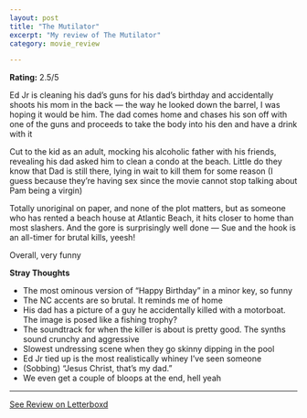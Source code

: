 ```yaml
---
layout: post
title: "The Mutilator"
excerpt: "My review of The Mutilator"
category: movie_review

---
```


**Rating:** 2.5/5

Ed Jr is cleaning his dad’s guns for his dad’s birthday and accidentally shoots his mom in the back — the way he looked down the barrel, I was hoping it would be him. The dad comes home and chases his son off with one of the guns and proceeds to take the body into his den and have a drink with it

Cut to the kid as an adult, mocking his alcoholic father with his friends, revealing his dad asked him to clean a condo at the beach. Little do they know that Dad is still there, lying in wait to kill them for some reason (I guess because they’re having sex since the movie cannot stop talking about Pam being a virgin)

Totally unoriginal on paper, and none of the plot matters, but as someone who has rented a beach house at Atlantic Beach, it hits closer to home than most slashers. And the gore is surprisingly well done — Sue and the hook is an all-timer for brutal kills, yeesh!

Overall, very funny

<b>Stray Thoughts</b>
* The most ominous version of “Happy Birthday” in a minor key, so funny
* The NC accents are so brutal. It reminds me of home
* His dad has a picture of a guy he accidentally killed with a motorboat. The image is posed like a fishing trophy?
* The soundtrack for when the killer is about is pretty good. The synths sound crunchy and aggressive
* Slowest undressing scene when they go skinny dipping in the pool
* Ed Jr tied up is the most realistically whiney I’ve seen someone 
* (Sobbing) “Jesus Christ, that’s my dad.”
* We even get a couple of bloops at the end, hell yeah

<hr>

[See Review on Letterboxd](https://boxd.it/4hT3hp)
